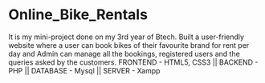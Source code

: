 # Online_Bike_Rentals
It is my mini-project done on my 3rd year of Btech. Built a user-friendly website where a user can book bikes of their favourite brand for rent per day and  Admin can manage all the bookings, registered users and the queries asked by the customers.  FRONTEND - HTML5, CSS3    ||    BACKEND - PHP   ||     DATABASE - Mysql     ||    SERVER - Xampp
